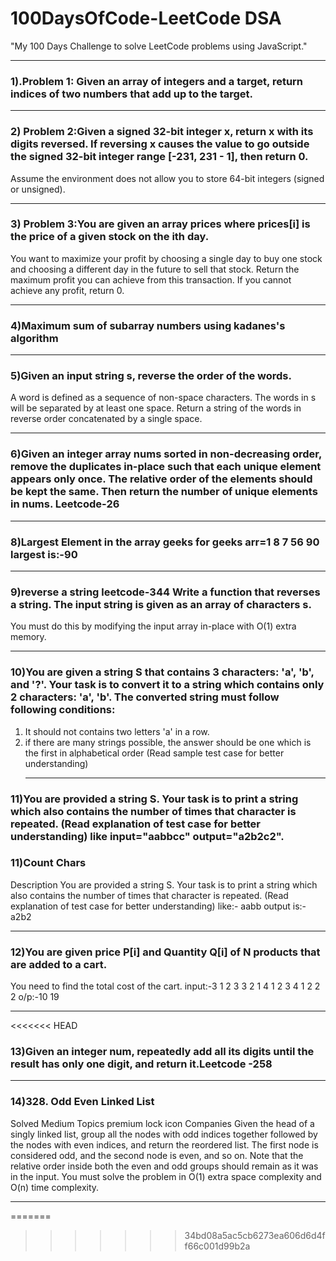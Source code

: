 # 100DaysOfCode-LeetCode DSA
"My 100 Days Challenge to solve LeetCode problems using JavaScript."<br><hr>
### 1).Problem 1: Given an array of integers and a target, return indices of two numbers that add up to the target.<br><hr>
### 2) Problem 2:Given a signed 32-bit integer x, return x with its digits reversed. If reversing x causes the value to go outside the signed 32-bit integer range [-231, 231 - 1], then return 0.
Assume the environment does not allow you to store 64-bit integers (signed or unsigned).<br> <hr>
### 3) Problem 3:You are given an array prices where prices[i] is the price of a given stock on the ith day.
You want to maximize your profit by choosing a single day to buy one stock and choosing a different day in the future to sell that stock.
Return the maximum profit you can achieve from this transaction. If you cannot achieve any profit, return 0.<br> <hr>
### 4)Maximum sum of subarray numbers using kadanes's algorithm<br><hr>
### 5)Given an input string s, reverse the order of the words.
A word is defined as a sequence of non-space characters. The words in s will be separated by at least one space.
Return a string of the words in reverse order concatenated by a single space.<br><hr>
### 6)Given an integer array nums sorted in non-decreasing order, remove the duplicates in-place such that each unique element appears only once. The relative order of the elements should be kept the same. Then return the number of unique elements in nums. Leetcode-26<br><hr>
### 8)Largest Element in the array geeks for geeks arr=1 8 7 56 90 largest is:-90<br><hr>
### 9)reverse a string leetcode-344 Write a function that reverses a string. The input string is given as an array of characters s.
You must do this by modifying the input array in-place with O(1) extra memory.<br><hr>
### 10)You are given a string S that contains 3 characters: 'a', 'b', and '?'. Your task is to convert it to a string which contains only 2 characters: 'a', 'b'. The converted string must follow following conditions:
1. It should not contains two letters 'a' in a row.
2. if there are many strings possible, the answer should be one which is the first in alphabetical order
(Read sample test case for better understanding) <br><hr>
### 11)You are provided a string S. Your task is to print a string which also contains the number of times that character is repeated. (Read explanation of test case for better understanding) like input="aabbcc" output="a2b2c2".
### 11)Count Chars
Description
You are provided a string S. Your task is to print a string which also contains the number of times that character is repeated. (Read explanation of test case for better understanding) like:- aabb output is:-a2b2 <br><hr>
### 12)You are given price P[i] and Quantity Q[i] of N products that are added to a cart.
You need to find the total cost of the cart. input:-3
1 2 3
3 2 1
4
1 2 3 4
1 2 2 2
o/p:-10
19 <br><hr>
<<<<<<< HEAD
### 13)Given an integer num, repeatedly add all its digits until the result has only one digit, and return it.Leetcode -258<br><hr>
### 14)328. Odd Even Linked List
Solved
Medium
Topics
premium lock icon
Companies
Given the head of a singly linked list, group all the nodes with odd indices together followed by the nodes with even indices, and return the reordered list.
The first node is considered odd, and the second node is even, and so on.
Note that the relative order inside both the even and odd groups should remain as it was in the input.
You must solve the problem in O(1) extra space complexity and O(n) time complexity.<br><hr>

 
=======
>>>>>>> 34bd08a5ac5cb6273ea606d6d4ff66c001d99b2a


